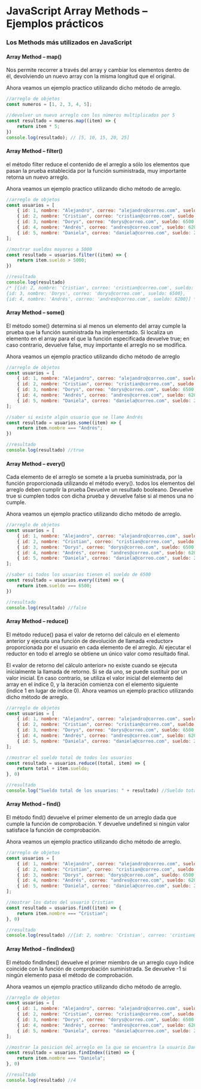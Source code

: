 # JavaScript Array Methods – Ejemplos prácticos
### Los  Methods más utilizados en JavaScript

#### Array Method – map()

Nos permite recorrer a través del array y cambiar los elementos dentro de él, devolviendo un nuevo array con la misma longitud que el original.

Ahora veamos un ejemplo practico utilizando dicho método de arreglo.

```js
//arreglo de objetos
const numeros = [1, 2, 3, 4, 5];

//devolver un nuevo arreglo con los números multiplicados por 5
const resultado = numeros.map((item) => {
    return item * 5;
})
console.log(resultado); // [5, 10, 15, 20, 25]
```
#### Array Method – filter()

el método filter reduce el contenido de el arreglo a sólo los elementos que pasan la prueba establecida por la función suministrada, muy importante retorna un nuevo arreglo.

Ahora veamos un ejemplo practico utilizando dicho método de arreglo.

```js
//arreglo de objetos
const usuarios = [
    { id: 1, nombre: "Alejandro", correo: "alejandro@correo.com", sueldo: 3500 },
    { id: 2, nombre: "Cristian", correo: "cristian@correo.com", sueldo: 7800 },
    { id: 3, nombre: "Dorys", correo: "dorys@correo.com", sueldo: 6500 },
    { id: 4, nombre: "Andrés", correo: "andres@correo.com", sueldo: 6200 },
    { id: 5, nombre: "Daniela", correo: "daniela@correo.com", sueldo: 2100 },
];

//mostrar sueldos mayores a 5000
const resultado = usuarios.filter((item) => {
    return item.sueldo > 5000;
})

//resultado
console.log(resultado)
/* [{id: 2, nombre: 'Cristian', correo: 'cristian@correo.com', sueldo: 7800},
{id: 3, nombre: 'Dorys', correo: 'dorys@correo.com', sueldo: 6500},
{id: 4, nombre: 'Andrés', correo: 'andres@correo.com', sueldo: 6200}] */
```

#### Array Method – some()
El método some() determina si al menos un elemento del array cumple la prueba que la función suministrada ha implementado. Si localiza un elemento en el array para el que la función especificada devuelve true; en caso contrario, devuelve false, muy importante el arreglo no se modifica.

Ahora veamos un ejemplo practico utilizando dicho método de arreglo

```js
//arreglo de objetos
const usuarios = [
    { id: 1, nombre: "Alejandro", correo: "alejandro@correo.com", sueldo: 3500 },
    { id: 2, nombre: "Cristian", correo: "cristian@correo.com", sueldo: 7800 },
    { id: 3, nombre: "Dorys", correo: "dorys@correo.com", sueldo: 6500 },
    { id: 4, nombre: "Andrés", correo: "andres@correo.com", sueldo: 6200 },
    { id: 5, nombre: "Daniela", correo: "daniela@correo.com", sueldo: 2100 },
];

//saber si existe algún usuario que se llame Andrés
const resultado = usuarios.some((item) => {
    return item.nombre === "Andrés";
})

//resultado
console.log(resultado) //true
```

#### Array Method – every()
Cada elemento de el arreglo se somete a la prueba suministrada, por la función proporcionada utilizando el método every(). todos los elementos del arreglo deben cumplir la prueba Devuelve un resultado booleano. Devuelve true si cumplen todos con dicha prueba y devuelve false si al menos una no cumple.

Ahora veamos un ejemplo practico utilizando dicho método de arreglo.

```js
//arreglo de objetos
const usuarios = [
    { id: 1, nombre: "Alejandro", correo: "alejandro@correo.com", sueldo: 3500 },
    { id: 2, nombre: "Cristian", correo: "cristian@correo.com", sueldo: 7800 },
    { id: 3, nombre: "Dorys", correo: "dorys@correo.com", sueldo: 6500 },
    { id: 4, nombre: "Andrés", correo: "andres@correo.com", sueldo: 6200 },
    { id: 5, nombre: "Daniela", correo: "daniela@correo.com", sueldo: 2100 },
];

//saber si todos los usuarios tienen el sueldo de 6500
const resultado = usuarios.every((item) => {
    return item.sueldo === 6500;
})

//resultado
console.log(resultado) //false
```

#### Array Method – reduce()
El método reduce() pasa el valor de retorno del cálculo en el elemento anterior y ejecuta una función de devolución de llamada «reductor» proporcionada por el usuario en cada elemento de el arreglo. Al ejecutar el reductor en todo el arreglo se obtiene un único valor como resultado final.

El «valor de retorno del cálculo anterior» no existe cuando se ejecuta inicialmente la llamada de retorno. Si se da uno, se puede sustituir por un valor inicial. En caso contrario, se utiliza el valor inicial del elemento del array en el índice 0, y la iteración comienza con el elemento siguiente (índice 1 en lugar de índice 0).
Ahora veamos un ejemplo practico utilizando dicho método de arreglo.

```js
//arreglo de objetos
const usuarios = [
    { id: 1, nombre: "Alejandro", correo: "alejandro@correo.com", sueldo: 3500 },
    { id: 2, nombre: "Cristian", correo: "cristian@correo.com", sueldo: 7800 },
    { id: 3, nombre: "Dorys", correo: "dorys@correo.com", sueldo: 6500 },
    { id: 4, nombre: "Andrés", correo: "andres@correo.com", sueldo: 6200 },
    { id: 5, nombre: "Daniela", correo: "daniela@correo.com", sueldo: 2100 },
];

//mostrar el sueldo total de todos los usuarios
const resultado = usuarios.reduce((total, item) => {
    return total + item.sueldo;
}, 0)

//resultado
console.log("Sueldo total de los usuarios: " + resultado) //Sueldo total de los usuarios: 26100
```

#### Array Method – find()
El método find() devuelve el primer elemento de un arreglo dada que cumple la función de comprobación. Y devuelve undefined si ningún valor satisface la función de comprobación.

Ahora veamos un ejemplo practico utilizando dicho método de arreglo.

```js
//arreglo de objetos
const usuarios = [
    { id: 1, nombre: "Alejandro", correo: "alejandro@correo.com", sueldo: 3500 },
    { id: 2, nombre: "Cristian", correo: "cristian@correo.com", sueldo: 7800 },
    { id: 3, nombre: "Dorys", correo: "dorys@correo.com", sueldo: 6500 },
    { id: 4, nombre: "Andrés", correo: "andres@correo.com", sueldo: 6200 },
    { id: 5, nombre: "Daniela", correo: "daniela@correo.com", sueldo: 2100 },
];

//mostrar los datos del usuario Cristian
const resultado = usuarios.find((item) => {
    return item.nombre === "Cristian";
}, 0)

//resultado
console.log(resultado) //{id: 2, nombre: 'Cristian', correo: 'cristian@correo.com', sueldo: 7800}

```
#### Array Method – findIndex()
El método findIndex() devuelve el primer miembro de un arreglo cuyo índice coincide con la función de comprobación suministrada. Se devuelve -1 si ningún elemento pasa el método de comprobación.

Ahora veamos un ejemplo practico utilizando dicho método de arreglo.

```js
//arreglo de objetos
const usuarios = [
    { id: 1, nombre: "Alejandro", correo: "alejandro@correo.com", sueldo: 3500 },
    { id: 2, nombre: "Cristian", correo: "cristian@correo.com", sueldo: 7800 },
    { id: 3, nombre: "Dorys", correo: "dorys@correo.com", sueldo: 6500 },
    { id: 4, nombre: "Andrés", correo: "andres@correo.com", sueldo: 6200 },
    { id: 5, nombre: "Daniela", correo: "daniela@correo.com", sueldo: 2100 },
];

//mostrar la posicion del arreglo en la que se encuentra la usuario Daniela
const resultado = usuarios.findIndex((item) => {
    return item.nombre === "Daniela";
}, 0)

//resultado
console.log(resultado) //4